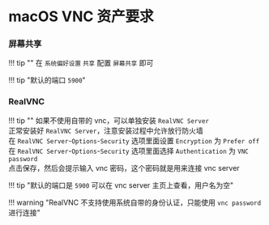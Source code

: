 # macOS VNC 资产要求

### 屏幕共享

!!! tip ""
    在 `系统偏好设置` `共享` 配置 `屏幕共享` 即可

!!! tip "默认的端口 `5900`"

### RealVNC

!!! tip ""
    如果不使用自带的 vnc，可以单独安装 `RealVNC Server`  
    正常安装好 `RealVNC Server`，注意安装过程中允许放行防火墙  
    在 `RealVNC Server`-`Options`-`Security` 选项里面设置 `Encryption` 为 `Prefer off`  
    在 `RealVNC Server`-`Options`-`Security` 选项里面选择 `Authentication` 为 `VNC password`  
    点击保存，然后会提示输入 vnc 密码，这个密码就是用来连接 vnc server

!!! tip "默认的端口是 `5900` 可以在 vnc server 主页上查看，用户名为空"

!!! warning "RealVNC 不支持使用系统自带的身份认证，只能使用 `vnc password` 进行连接"

